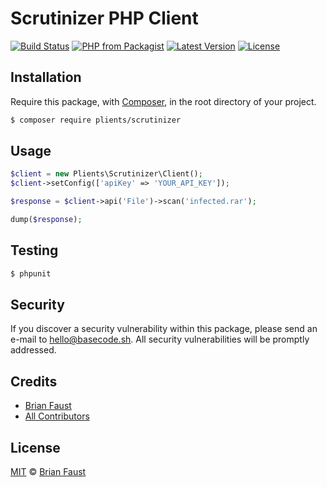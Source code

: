 # Scrutinizer PHP Client

[![Build Status](https://img.shields.io/travis/plients/Scrutinizer-PHP-Client/master.svg?style=flat-square)](https://travis-ci.org/plients/Scrutinizer-PHP-Client)
[![PHP from Packagist](https://img.shields.io/packagist/php-v/plients/scrutinizer.svg?style=flat-square)]()
[![Latest Version](https://img.shields.io/github/release/plients/Scrutinizer-PHP-Client.svg?style=flat-square)](https://github.com/plients/Scrutinizer-PHP-Client/releases)
[![License](https://img.shields.io/packagist/l/plients/Scrutinizer-PHP-Client.svg?style=flat-square)](https://packagist.org/packages/plients/Scrutinizer-PHP-Client)

## Installation

Require this package, with [Composer](https://getcomposer.org/), in the root directory of your project.

```bash
$ composer require plients/scrutinizer
```

## Usage

```php
$client = new Plients\Scrutinizer\Client();
$client->setConfig(['apiKey' => 'YOUR_API_KEY']);

$response = $client->api('File')->scan('infected.rar');

dump($response);
```

## Testing

```bash
$ phpunit
```

## Security

If you discover a security vulnerability within this package, please send an e-mail to hello@basecode.sh. All security vulnerabilities will be promptly addressed.

## Credits

-   [Brian Faust](https://github.com/faustbrian)
-   [All Contributors](../../contributors)

## License

[MIT](LICENSE) © [Brian Faust](https://basecode.sh)
